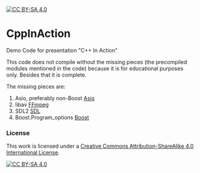 [![CC BY-SA 4.0][cc-by-sa-shield]][cc-by-sa]

# CppInAction

Demo Code for presentation "C++ In Action"

This code does not compile without the missing pieces (the precompiled modules mentioned in the code) because it is for educational purposes only. Besides that it is complete. 

The missing pieces are:
 1) Asio, preferably non-Boost [Asio](https://think-async.com/Asio)
 2) libav [FFmpeg](https://ffmpeg.org/download.html)
 3) SDL2 [SDL](https://www.libsdl.org/download-2.0.php)
 4) Boost.Program_options [Boost](https://www.boost.org/doc/libs/1_79_0/doc/html/program_options.html)

### License
This work is licensed under a
[Creative Commons Attribution-ShareAlike 4.0 International License][cc-by-sa].

[![CC BY-SA 4.0][cc-by-sa-image]][cc-by-sa]

[cc-by-sa]: http://creativecommons.org/licenses/by-sa/4.0/
[cc-by-sa-image]: https://licensebuttons.net/l/by-sa/4.0/88x31.png
[cc-by-sa-shield]: https://img.shields.io/badge/License-CC%20BY--SA%204.0-lightgrey.svg
